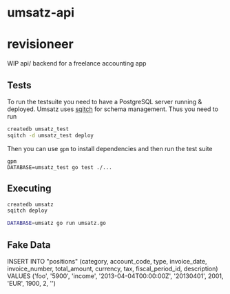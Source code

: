 # umsatz-api

# revisioneer

WIP api/ backend for a freelance accounting app

## Tests

To run the testsuite you need to have a PostgreSQL server running & deployed.
Umsatz uses [sqitch][1] for schema management. Thus you need to run

``` bash
createdb umsatz_test
sqitch -d umsatz_test deploy
```

Then you can use `gpm` to install dependencies and then run the test suite

```
gpm
DATABASE=umsatz_test go test ./...
```

## Executing

``` bash
createdb umsatz
sqitch deploy

DATABASE=umsatz go run umsatz.go
```

## Fake Data

INSERT INTO "positions" (category, account_code, type, invoice_date, invoice_number, total_amount, currency, tax, fiscal_period_id, description) VALUES ('foo', '5900', 'income', '2013-04-04T00:00:00Z', '20130401', 2001, 'EUR', 1900, 2, '')

[1]:https://github.com/theory/sqitch
